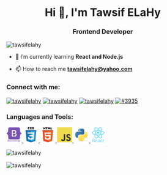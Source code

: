 <h1 align="center">Hi 👋, I'm Tawsif ELaHy</h1>
<h3 align="center">Frontend Developer</h3>

<p align="left"> <img src="https://komarev.com/ghpvc/?username=tawsifelahy&label=Profile%20views&color=0e75b6&style=flat" alt="tawsifelahy" /> </p>

- 🌱 I’m currently learning **React and Node.js**

- 📫 How to reach me **tawsifelahy@yahoo.com**

<h3 align="left">Connect with me:</h3>
<p align="left">
<a href="https://linkedin.com/in/tawsifelahy" target="blank"><img align="center" src="https://raw.githubusercontent.com/rahuldkjain/github-profile-readme-generator/master/src/images/icons/Social/linked-in-alt.svg" alt="tawsifelahy" height="30" width="40" /></a>
<a href="https://fb.com/tawsifelahy" target="blank"><img align="center" src="https://raw.githubusercontent.com/rahuldkjain/github-profile-readme-generator/master/src/images/icons/Social/facebook.svg" alt="tawsifelahy" height="30" width="40" /></a>
<a href="https://instagram.com/tawsifelahy" target="blank"><img align="center" src="https://raw.githubusercontent.com/rahuldkjain/github-profile-readme-generator/master/src/images/icons/Social/instagram.svg" alt="tawsifelahy" height="30" width="40" /></a>
<a href="https://discord.gg/#3935" target="blank"><img align="center" src="https://raw.githubusercontent.com/rahuldkjain/github-profile-readme-generator/master/src/images/icons/Social/discord.svg" alt="#3935" height="30" width="40" /></a>
</p>

<h3 align="left">Languages and Tools:</h3>
<p align="left"> <a href="https://getbootstrap.com" target="_blank" rel="noreferrer"> <img src="https://raw.githubusercontent.com/devicons/devicon/master/icons/bootstrap/bootstrap-plain-wordmark.svg" alt="bootstrap" width="40" height="40"/> </a> <a href="https://www.w3schools.com/css/" target="_blank" rel="noreferrer"> <img src="https://raw.githubusercontent.com/devicons/devicon/master/icons/css3/css3-original-wordmark.svg" alt="css3" width="40" height="40"/> </a> <a href="https://www.w3.org/html/" target="_blank" rel="noreferrer"> <img src="https://raw.githubusercontent.com/devicons/devicon/master/icons/html5/html5-original-wordmark.svg" alt="html5" width="40" height="40"/> </a> <a href="https://developer.mozilla.org/en-US/docs/Web/JavaScript" target="_blank" rel="noreferrer"> <img src="https://raw.githubusercontent.com/devicons/devicon/master/icons/javascript/javascript-original.svg" alt="javascript" width="40" height="40"/> </a> <a href="https://www.python.org" target="_blank" rel="noreferrer"> <img src="https://raw.githubusercontent.com/devicons/devicon/master/icons/python/python-original.svg" alt="python" width="40" height="40"/> </a> <a href="https://reactjs.org/" target="_blank" rel="noreferrer"> <img src="https://raw.githubusercontent.com/devicons/devicon/master/icons/react/react-original-wordmark.svg" alt="react" width="40" height="40"/> </a> </p>

<p><img align="center" src="https://github-readme-stats.vercel.app/api/top-langs?username=tawsifelahy&show_icons=true&locale=en&layout=compact" alt="tawsifelahy" /></p>

<p><img align="center" src="https://github-readme-streak-stats.herokuapp.com/?user=tawsifelahy&" alt="tawsifelahy" /></p>
